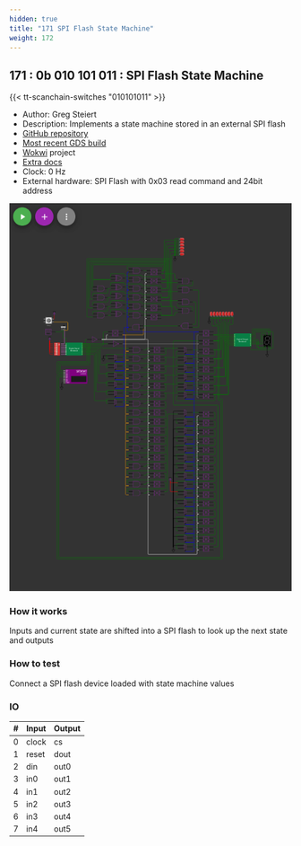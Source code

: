 ```yaml
---
hidden: true
title: "171 SPI Flash State Machine"
weight: 172
---
```


## 171 : 0b 010 101 011 : SPI Flash State Machine

{{< tt-scanchain-switches "010101011" >}}

* Author: Greg Steiert
* Description: Implements a state machine stored in an external SPI flash
* [GitHub repository](https://github.com/steieio/tt02-sfsm-wokwi)
* [Most recent GDS build](https://github.com/steieio/tt02-sfsm-wokwi/actions/runs/3554534796)
* [Wokwi](https://wokwi.com/projects/349228308755382868) project
* [Extra docs](https://github.com/steieio/tt02-sfsm-wokwi/blob/main/README.md)
* Clock: 0 Hz
* External hardware: SPI Flash with 0x03 read command and 24bit address

![picture](images/sfsm.png)

### How it works

Inputs and current state are shifted into a SPI flash to look up the next state and outputs

### How to test

Connect a SPI flash device loaded with state machine values

### IO

| # | Input        | Output       |
|---|--------------|--------------|
| 0 | clock  | cs |
| 1 | reset  | dout |
| 2 | din  | out0 |
| 3 | in0  | out1 |
| 4 | in1  | out2 |
| 5 | in2  | out3 |
| 6 | in3  | out4 |
| 7 | in4  | out5 |
